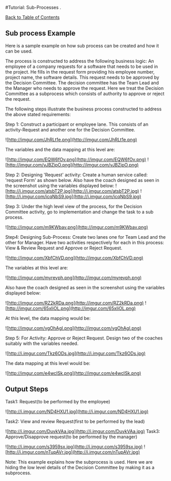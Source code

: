 #Tutorial: Sub-Processes .

[Back to Table of Contents](TableOfContents.md)

## Sub process Example ##

Here is a sample example on how sub process can be created and how it can be used.

The process is constructed to address the following business logic:
An employee of a company requests for a software that needs to be used in the project. He fills in the request form providing his employee number, project name, the software details.
This request needs to be approved by the Decision Committee. The decision committee has the Team Lead and the Manager who needs to approve the request. Here we treat the Decision Committee as a subprocess which consists of authority to approve or reject the request.

The following steps illustrate the business process constructed to address the above stated requirements:

Step 1: Construct a participant or employee lane. This consists of an activity-Request
and another one for the Decision Committee.

![http://imgur.com/JhRLt1e.png](http://imgur.com/JhRLt1e.png)

The variables and the data mapping at this level are:

![http://imgur.com/EQW6fOv.png](http://imgur.com/EQW6fOv.png)
![http://imgur.com/vJBZjpO.png](http://imgur.com/vJBZjpO.png)

Step 2: Designing 'Request' activity: Create a human service called: 'request Form' as shown below. Also have the coach designed as seen in the screenshot using the variables displayed below:
![http://i.imgur.com/atsbT2P.jpg](http://i.imgur.com/atsbT2P.jpg)
![http://i.imgur.com/icqNbS9.jpg](http://i.imgur.com/icqNbS9.jpg)

Step 3: Under the high level view of the process, for the Decision Committee activity, go to implementation and change the task to a sub process.

![http://imgur.com/m9KWbav.png](http://imgur.com/m9KWbav.png)

Step4: Designing Sub-Process: Create two lanes one for Team Lead and the other for Manager. Have two activities respectively for each in this process: View & Review Request and Approve or Reject Request.

![http://imgur.com/XbfChVD.png](http://imgur.com/XbfChVD.png)

The variables at this level are:

![http://imgur.com/myrevph.png](http://imgur.com/myrevph.png)

Also have the coach designed as seen in the screenshot using the variables displayed below:

![http://imgur.com/RZ2kRDa.png](http://imgur.com/RZ2kRDa.png)
![http://imgur.com/65xIiOL.png](http://imgur.com/65xIiOL.png)

At this level, the data mapping would be:

![http://imgur.com/vgOhAgI.png](http://imgur.com/vgOhAgI.png)

Step 5: For Activity: Approve or Reject Request.
Design two of the coaches suitably with the variables needed.

![http://i.imgur.com/Tkz6ODs.jpg](http://i.imgur.com/Tkz6ODs.jpg)

The data mapping at this level would be:

![http://imgur.com/e4wcISk.png](http://imgur.com/e4wcISk.png)

## Output Steps ##

Task1: Request(to be performed by the employee)

![http://i.imgur.com/ND4HXU1.jpg](http://i.imgur.com/ND4HXU1.jpg)

Task2: View and review Request(first to be performed by the lead)

![http://i.imgur.com/DuvkVAa.jpg](http://i.imgur.com/DuvkVAa.jpg)
Task3: Approve/Disapprove request(to be performed by the manager)

![http://i.imgur.com/s3959sx.jpg](http://i.imgur.com/s3959sx.jpg)
![http://i.imgur.com/nTupAVr.jpg](http://i.imgur.com/nTupAVr.jpg)

Note: This example explains how the subprocess is used. Here we are hiding the low level details of the Decision Committee by making it as a subprocess.